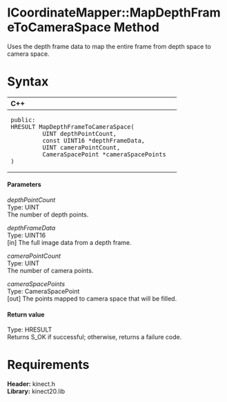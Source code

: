 ICoordinateMapper::MapDepthFrameToCameraSpace Method  
====================================================  

Uses the depth frame data to map the entire frame from depth space to camera space. <span id="syntaxSection"></span>

Syntax  
======  

<table>
<colgroup>
<col width="100%" />
</colgroup>
<thead>
<tr class="header">
<th align="left">C++</th>
</tr>
</thead>
<tbody>
<tr class="odd">
<td align="left"><pre><code>public:  
HRESULT MapDepthFrameToCameraSpace(  
         UINT depthPointCount,  
         const UINT16 *depthFrameData,  
         UINT cameraPointCount,  
         CameraSpacePoint *cameraSpacePoints  
)</code></pre></td>
</tr>
</tbody>
</table>

<span id="ID4EG"></span>
#### Parameters  

*depthPointCount*    
Type: UINT  
The number of depth points.  

*depthFrameData*    
Type: UINT16  
[in] The full image data from a depth frame.  

*cameraPointCount*    
Type: UINT  
The number of camera points.  

*cameraSpacePoints*    
Type: CameraSpacePoint  
[out] The points mapped to camera space that will be filled.  

<span id="ID4EP"></span>
#### Return value  

Type: HRESULT  
Returns S\_OK if successful; otherwise, returns a failure code.  

<span id="requirements"></span>

Requirements  
============  

**Header:** kinect.h  
**Library:** kinect20.lib  



<!--Please do not edit the data in the comment block below.-->
<!--
TOCTitle : MapDepthFrameToCameraSpace Method
RLTitle : ICoordinateMapper::MapDepthFrameToCameraSpace Method
KeywordK : MapDepthFrameToCameraSpace method
KeywordK : ICoordinateMapper::MapDepthFrameToCameraSpace method
KeywordF : ICoordinateMapper::MapDepthFrameToCameraSpace
KeywordF : MapDepthFrameToCameraSpace
KeywordF : Microsoft.Kinect.kinect.ICoordinateMapper.MapDepthFrameToCameraSpace(UINT,UINT16,UINT,CameraSpacePoint@)
KeywordA : M:Microsoft.Kinect.kinect.ICoordinateMapper.MapDepthFrameToCameraSpace(UINT,UINT16,UINT,CameraSpacePoint@)
AssetID : M:Microsoft.Kinect.kinect.ICoordinateMapper.MapDepthFrameToCameraSpace(UINT,UINT16,UINT,CameraSpacePoint@)
Locale : en-us
CommunityContent : 1
APIType : Managed
APILocation : 
APIName : Microsoft.Kinect.kinect.ICoordinateMapper::MapDepthFrameToCameraSpace
TargetOS : Windows
TopicType : kbSyntax
DevLang : C++
DocSet : K4Wv2
ProjType : K4Wv2Proj
Technology : Kinect for Windows
Product : Kinect for Windows SDK v2
productversion : 20
-->

